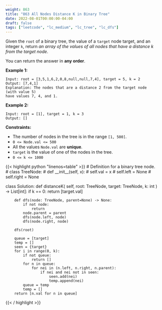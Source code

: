 ```yaml
---
weight: 863
title: "863 All Nodes Distance K in Binary Tree"
date: 2022-08-01T00:00:00-04:00
draft: false
tags: ["leetcode", "lc_medium", "lc_tree", "lc_dfs"]
---
```


Given the `root` of a binary tree, the value of a `target` node target, and an integer `k`, return _an array of the values of all nodes that have a distance k from the target node_.

You can return the answer in **any order**.

**Example 1:**
```
Input: root = [3,5,1,6,2,0,8,null,null,7,4], target = 5, k = 2
Output: [7,4,1]
Explanation: The nodes that are a distance 2 from the target node (with value 5)
have values 7, 4, and 1.
```
**Example 2:**
```
Input: root = [1], target = 1, k = 3
Output: []
```

**Constraints:**
- The number of nodes in the tree is in the range `[1, 500]`.
- `0 <= Node.val <= 500`
- All the values `Node.val` are **unique**.
- `target` is the value of one of the nodes in the tree.
- `0 <= k <= 1000`

<div class="tabs"></div>
<div class="tab-content">
<div id="python" class="lang">
{{< highlight python "linenos=table" >}}
# Definition for a binary tree node.
# class TreeNode:
#     def __init__(self, x):
#         self.val = x
#         self.left = None
#         self.right = None

class Solution:
    def distanceK(
        self,
        root: TreeNode,
        target: TreeNode,
        k: int
    ) -> List[int]:
        if k == 0:
            return [target.val]

        def dfs(node: TreeNode, parent=None) -> None:
            if not node:
                return
            node.parent = parent
            dfs(node.left, node)
            dfs(node.right, node)

        dfs(root)
        
        queue = [target]
        temp = []
        seen = {target}
        for i in range(0, k):
            if not queue:
                return []
            for n in queue:
                for nei in (n.left, n.right, n.parent):
                    if nei and nei not in seen:
                        seen.add(nei)
                        temp.append(nei)
            queue = temp
            temp = []
        return [n.val for n in queue]
{{< / highlight >}}
</div>
</div>

